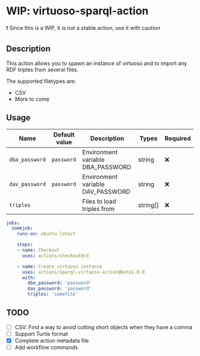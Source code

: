 # WIP: virtuoso-sparql-action

:exclamation: Since this is a WIP, it is not a stable action, use it with caution

## Description

This action allows you to spawn an instance of virtuoso and to import any RDF triples from several files.

The supported filetypes are: 
- CSV
- More to come

## Usage
| Name | Default value | Description | Types | Required |
|------|---------------|-------------|-------|----------|
| ``dba_password`` | ``password`` | Environment variable DBA_PASSWORD | string | :x: | 
| ``dav_password`` | ``password``| Environment variable DAV_PASSWORD | string | :x: |
| ``triples`` | | Files to load triples from | string[] | :x: |
```yaml
jobs:
  somejob:
    runs-on: ubuntu-latest

    steps:
    - name: Checkout 
      uses: actions/checkout@v3

    - name: Create virtuoso instance
      uses: actions/sparql-virtuoso-action@beta1.0.0
      with:
        dba_password: 'password'
        dav_password: 'password'
        triples: 'somefile'
```

## TODO
- [ ] CSV: Find a way to avoid cutting short objects when they have a comma
- [ ] Support Turtle format 
- [x] Complete action metadata file
- [ ] Add workflow commands 
